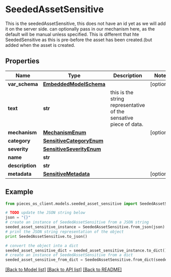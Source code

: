 # SeededAssetSensitive

This is the seededAssetSensitive, this does not have an id yet as we will add it on the server side.  can optionally pass in our mechanism here, as the default will be manual unless specified.  This is different that hte SeededSensitive as this is pre-before the asset has been created.(but added when the asset is created.

## Properties
Name | Type | Description | Notes
------------ | ------------- | ------------- | -------------
**var_schema** | [**EmbeddedModelSchema**](EmbeddedModelSchema.md) |  | [optional] 
**text** | **str** | this is the string representative of the sensative piece of data. | 
**mechanism** | [**MechanismEnum**](MechanismEnum.md) |  | [optional] 
**category** | [**SensitiveCategoryEnum**](SensitiveCategoryEnum.md) |  | 
**severity** | [**SensitiveSeverityEnum**](SensitiveSeverityEnum.md) |  | 
**name** | **str** |  | 
**description** | **str** |  | 
**metadata** | [**SensitiveMetadata**](SensitiveMetadata.md) |  | [optional] 

## Example

```python
from pieces_os_client.models.seeded_asset_sensitive import SeededAssetSensitive

# TODO update the JSON string below
json = "{}"
# create an instance of SeededAssetSensitive from a JSON string
seeded_asset_sensitive_instance = SeededAssetSensitive.from_json(json)
# print the JSON string representation of the object
print SeededAssetSensitive.to_json()

# convert the object into a dict
seeded_asset_sensitive_dict = seeded_asset_sensitive_instance.to_dict()
# create an instance of SeededAssetSensitive from a dict
seeded_asset_sensitive_from_dict = SeededAssetSensitive.from_dict(seeded_asset_sensitive_dict)
```
[[Back to Model list]](../README.md#documentation-for-models) [[Back to API list]](../README.md#documentation-for-api-endpoints) [[Back to README]](../README.md)



